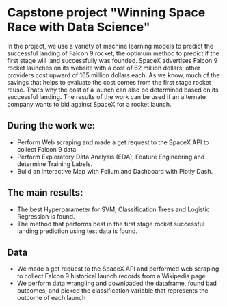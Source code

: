 # Capstone project **"Winning Space Race with Data Science"**

In the project, we use a variety of machine learning models to predict the successful landing of Falcon 9 rocket, the optimum method to predict if the first stage will land successfully was founded. SpaceX advertises Falcon 9 rocket launches on its website with a cost of 62 million dollars; other providers cost upward of 165 million dollars each. As we know, much of the savings that helps to evaluate the cost comes from the first stage rocket reuse. That’s why the cost of a launch can also be determined based on its successful landing. The results of the work can be used if an alternate company wants to bid against SpaceX for a rocket launch.

## During the work we:
- Perform Web scraping and made a get request to the SpaceX API to collect Falcon 
9 data.
- Perform Exploratory Data Analysis (EDA), Feature Engineering and determine 
Training Labels.
- Build an Interactive Map with Folium and Dashboard with Plotly Dash.

## The main results:
- The best Hyperparameter for SVM, Classification Trees and Logistic Regression is 
found.
- The method that performs best in the first stage rocket successful landing 
prediction using test data is found. 

## Data
- We made a get request to the SpaceX API and performed web scraping to collect Falcon 9 historical launch records from a Wikipedia page.
- We perform data wrangling and downloaded the dataframe, found bad outcomes, and picked the classification variable that represents the outcome of each launch
